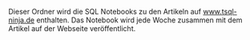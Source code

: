 Dieser Ordner wird die SQL Notebooks zu den Artikeln auf www.tsql-ninja.de enthalten. Das Notebook wird jede Woche zusammen mit dem Artikel auf der Webseite veröffentlicht. 
